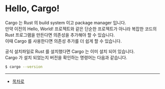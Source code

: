 # Hello, Cargo!

Cargo 는 Rust 의 build system 이고 package manager 입니다.  
만약 이전의 Hello, World! 프로젝트와 같은 단순한 프로젝트가 아니라 복잡한 코드의 Rust 프로그램을 만든다면 의존성을 추가해야 할 수 있습니다.  
이때 Cargo 를 사용한다면 의존성 추가를 더 쉽게 할 수 있습니다.  

공식 설치파일로 Rust 를 설치했다면 Cargo 는 이미 설치 되어 있습니다.  
Cargo 가 설치 되었는지 버전을 확인하는 명령어는 다음과 같습니다.  

```bash
$ cargo --version
```

---

* [목차로](../../README.md)
